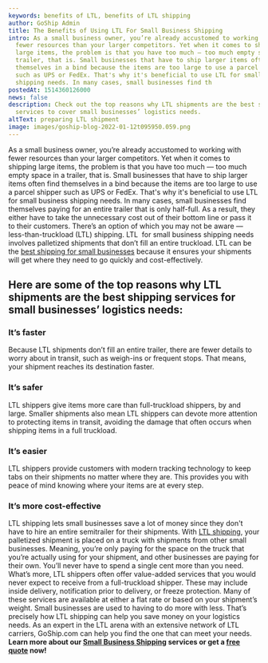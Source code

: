 ```yaml
---
keywords: benefits of LTL, benefits of LTL shipping
author: GoShip Admin
title: The Benefits of Using LTL For Small Business Shipping
intro: As a small business owner, you’re already accustomed to working with
  fewer resources than your larger competitors. Yet when it comes to shipping
  large items, the problem is that you have too much — too much empty space in a
  trailer, that is. Small businesses that have to ship larger items often find
  themselves in a bind because the items are too large to use a parcel shipper
  such as UPS or FedEx. That's why it's beneficial to use LTL for small business
  shipping needs. In many cases, small businesses find th
postedAt: 1514360126000
news: false
description: Check out the top reasons why LTL shipments are the best shipping
  services to cover small businesses’ logistics needs.
altText: preparing LTL shipment
image: images/goship-blog-2022-01-12t095950.059.png
---
```

As a small business owner, you’re already accustomed to working with fewer resources than your larger competitors. Yet when it comes to shipping large items, the problem is that you have too much — too much empty space in a trailer, that is. Small businesses that have to ship larger items often find themselves in a bind because the items are too large to use a parcel shipper such as UPS or FedEx. That's why it's beneficial to use LTL for small business shipping needs. In many cases, small businesses find themselves paying for an entire trailer that is only half-full. As a result, they either have to take the unnecessary cost out of their bottom line or pass it to their customers. There’s an option of which you may not be aware — less-than-truckload (LTL) shipping. LTL  for small business shipping needs involves palletized shipments that don’t fill an entire truckload. LTL can be the [best shipping for small businesses](http://104.196.177.103/shipping-services/small-business-shipping/) because it ensures your shipments will get where they need to go quickly and cost-effectively.

Here are some of the top reasons why LTL shipments are the best shipping services for small businesses’ logistics needs:
------------------------------------------------------------------------------------------------------------------------

### It’s faster

Because LTL shipments don’t fill an entire trailer, there are fewer details to worry about in transit, such as weigh-ins or frequent stops. That means, your shipment reaches its destination faster.

### It’s safer

LTL shippers give items more care than full-truckload shippers, by and large. Smaller shipments also mean LTL shippers can devote more attention to protecting items in transit, avoiding the damage that often occurs when shipping items in a full truckload.

### It’s easier

LTL shippers provide customers with modern tracking technology to keep tabs on their shipments no matter where they are. This provides you with peace of mind knowing where your items are at every step.

### It’s more cost-effective

LTL shipping lets small businesses save a lot of money since they don't have to hire an entire semitrailer for their shipments. With [LTL shipping](https://www.goship.com/blog/searching-for-the-perfect-ltl-provider/), your palletized shipment is placed on a truck with shipments from other small businesses. Meaning, you’re only paying for the space on the truck that you’re actually using for your shipment, and other businesses are paying for their own. You’ll never have to spend a single cent more than you need. What’s more, LTL shippers often offer value-added services that you would never expect to receive from a full-truckload shipper. These may include inside delivery, notification prior to delivery, or freeze protection. Many of these services are available at either a flat rate or based on your shipment’s weight. Small businesses are used to having to do more with less. That’s precisely how LTL shipping can help you save money on your logistics needs. As an expert in the LTL arena with an extensive network of LTL carriers, GoShip.com can help you find the one that can meet your needs. **Learn more about our [Small Business Shipping](https://www.goship.com/shipping-services/small-business-shipping/) services or get a [free quote](https://www.goship.com/) now!**
